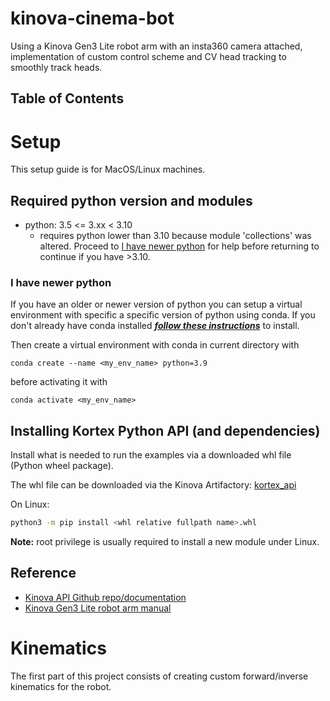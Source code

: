 # kinova-cinema-bot
Using a Kinova Gen3 Lite robot arm with an insta360 camera attached, implementation of custom control scheme and CV head tracking to smoothly track heads.

## Table of Contents

# Setup
This setup guide is for MacOS/Linux machines.

## Required python version and modules
* python: 3.5 <= 3.xx < 3.10
    * requires python lower than 3.10 because module 'collections' was altered. Proceed to [I have newer python](###I-have-wrong-python) for help before returning to continue if you have >3.10.

### I have newer python
If you have an older or newer version of python you can setup a virtual environment with specific a specific version of python using conda. If you don't already have conda installed [***follow these instructions***](https://www.anaconda.com/docs/getting-started/miniconda/install) to install.

Then create a virtual environment with conda in current directory with
```
conda create --name <my_env_name> python=3.9
```
before activating it with 
```
conda activate <my_env_name>
```

## Installing Kortex Python API (and dependencies)
Install what is needed to run the examples via a downloaded whl file (Python wheel package).

The whl file can be downloaded via the Kinova Artifactory: [kortex_api](https://artifactory.kinovaapps.com:443/artifactory/generic-public/kortex/API/2.6.0/kortex_api-2.6.0.post3-py3-none-any.whl)  

On Linux:

```sh
python3 -m pip install <whl relative fullpath name>.whl
```
**Note:** root privilege is usually required to install a new module under Linux.

## Reference
* [Kinova API Github repo/documentation](https://github.com/Kinovarobotics/Kinova-kortex2_Gen3_G3L)
* [Kinova Gen3 Lite robot arm manual](https://artifactory.kinovaapps.com/artifactory/generic-documentation-public/Documentation/Gen3%20lite/Technical%20documentation/User%20Guide/Gen3_lite_USER_GUIDE_R03.pdf)

# Kinematics
The first part of this project consists of creating custom forward/inverse kinematics for the robot.



